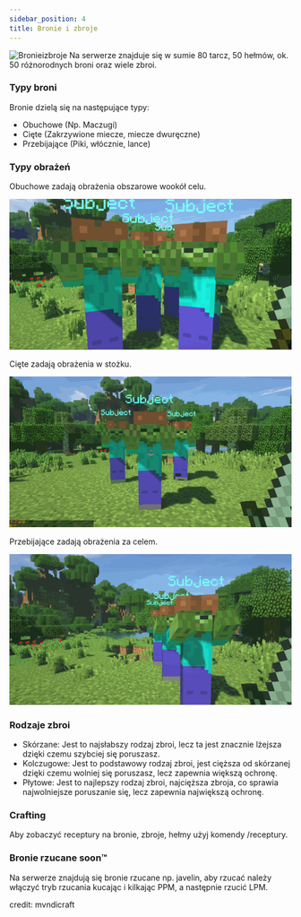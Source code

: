 ```yaml
---
sidebar_position: 4
title: Bronie i zbroje
---
```

![Bronieizbroje](./img/bronieizbroje.png)
Na serwerze znajduje się w sumie 80 tarcz, 50 hełmów, ok. 50 różnorodnych broni oraz wiele zbroi.
### Typy broni
Bronie dzielą się na następujące typy:
- Obuchowe (Np. Maczugi)
- Cięte (Zakrzywione miecze, miecze dwuręczne) 
- Przebijające (Piki, włócznie, lance)
### Typy obrażeń

Obuchowe zadają obrażenia obszarowe wookół celu.

![Obuchowe](./img/aoe.gif)

Cięte zadają obrażenia w stożku.

![Ciete](./img/slashing.gif)

Przebijające zadają obrażenia za celem.

![Przebijajace](./img/piercing.gif)

### Rodzaje zbroi
- Skórzane:
Jest to najsłabszy rodzaj zbroi, lecz ta jest znacznie lżejsza dzięki czemu szybciej się poruszasz.
- Kolczugowe:
Jest to podstawowy rodzaj zbroi, jest cięższa od skórzanej dzięki czemu wolniej się poruszasz, lecz zapewnia większą ochronę.
- Płytowe:
Jest to najlepszy rodzaj zbroi, najcięższa zbroja, co sprawia najwolniejsze poruszanie się, lecz zapewnia największą ochronę.

### Crafting
Aby zobaczyć receptury na bronie, zbroje, hełmy użyj komendy /receptury.

### Bronie rzucane soon™
Na serwerze znajdują się bronie rzucane np. javelin, aby rzucać należy włączyć tryb rzucania kucając i kilkając PPM, a następnie rzucić LPM.

credit: mvndicraft
